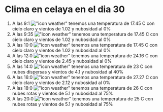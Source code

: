 # Clima en celaya en el dia 30

1. A las 9:1 !["icon weather"](http://openweathermap.org/img/w/01d.png) tenemos una temperatura de 17.45 C con cielo claro y  vientos de 1.02 y nubosidad al 0%
1. A las 9:35 !["icon weather"](http://openweathermap.org/img/w/01d.png) tenemos una temperatura de 17.45 C con cielo claro y  vientos de 1.02 y nubosidad al 0%
1. A las 10:0 !["icon weather"](http://openweathermap.org/img/w/01d.png) tenemos una temperatura de 17.45 C con cielo claro y  vientos de 1.02 y nubosidad al 0%
1. A las 12:0 !["icon weather"](http://openweathermap.org/img/w/01d.png) tenemos una temperatura de 24.16 C con cielo claro y  vientos de 2.45 y nubosidad al 0%
1. A las 14:0 !["icon weather"](http://openweathermap.org/img/w/03d.png) tenemos una temperatura de 23 C con nubes dispersas y  vientos de 4.1 y nubosidad al 40%
1. A las 16:0 !["icon weather"](http://openweathermap.org/img/w/01d.png) tenemos una temperatura de 27.27 C con cielo claro y  vientos de 2.12 y nubosidad al 0%
1. A las 18:0 !["icon weather"](http://openweathermap.org/img/w/04d.png) tenemos una temperatura de 26 C con nubes rotas y  vientos de 5.1 y nubosidad al 75%
1. A las 20:0 !["icon weather"](http://openweathermap.org/img/w/04d.png) tenemos una temperatura de 25 C con nubes rotas y  vientos de 5.1 y nubosidad al 75%
